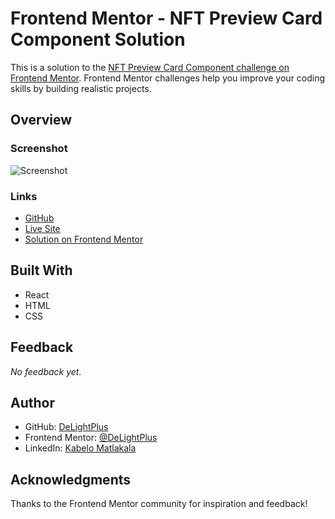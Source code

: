 # Frontend Mentor - NFT Preview Card Component Solution

This is a solution to the [NFT Preview Card Component challenge on Frontend Mentor](https://www.frontendmentor.io/challenges/nft-preview-card-component). Frontend Mentor challenges help you improve your coding skills by building realistic projects.

## Overview

### Screenshot

![Screenshot](../../assets/previews/challenges/nft-preview.jpg)

### Links

- [GitHub](https://github.com/DeLightPlus/DeLightPlus.github.io/tree/main/public/frontend-mentor-challenges/challenges/nft-preview-card-component)
- [Live Site](https://delightplus.github.io/frontend-mentor-challenges/challenges/nft-preview-card-component/index.html)
- [Solution on Frontend Mentor](https://www.frontendmentor.io/solutions/nft-preview-card-component-with-html-and-css-1_vin5J5So)

## Built With

- React
- HTML
- CSS

## Feedback

_No feedback yet._

## Author

- GitHub: [DeLightPlus](https://github.com/DeLightPlus)
- Frontend Mentor: [@DeLightPlus](https://www.frontendmentor.io/profile/DeLightPlus)
- LinkedIn: [Kabelo Matlakala](https://www.linkedin.com/in/kabelo-matlakala/)

## Acknowledgments

Thanks to the Frontend Mentor community for inspiration and feedback!
